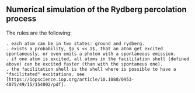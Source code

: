 ## Numerical simulation of the Rydberg percolation process
The rules are the following:

    . each atom can be in two states: ground and rydberg.
    . exists a probability, $p_s << 1$, that an atom get excited spontaneusly, or even emits a photon with a spontaneous emission.
    . if one atom is excited, all atoms in the facilitation shell (defined above) can be excited faster (than with the spontaneus one).
    . the facilitation shell is the shell where is possible to have a "facilitated" excitations. see [https://iopscience.iop.org/article/10.1088/0953-4075/49/15/154002/pdf].
